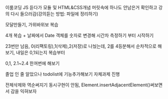 이룸코딩 JS
듣다가 모듈 및 HTML&CSS개념 머릿속에 하나도 안남은거 확인하고 강의 다시 들으러감(강의듣는 방법: 파일에 정리하기)

모달만들기, 가위바위보 복습

4개 복습 + 날짜에서 Date 객체를 숫자로 변경해 시간차 측정하기 부터 시작하기

23번만 남음, 0(리팩토링),1(삭제),2(저장)로 나눴는데, 2를 4등분해서 순차적으로 해보기, 내일은 0,1되는지 복습부터

0,1, 2.1~2.4 한꺼번에 해보기

졸업  인 줄 알았으나 todolist에 기능추가해보기 자체과제 진행

전체삭제와 역순써지기 동시구현이 안됨, Element.insertAdjacentElement()써보면서 감을 익혀보자
